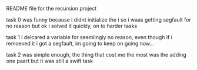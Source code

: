 README file for the recursion project

task 0 was funny because i didnt initialize the i so i waas getting segfault for no reason but ok i solved it quickly, on to harder tasks

task 1 i delcared a variable for seemlingly no reason, even though if i remoeved it i got a segfault, im going to keep on going now...

task 2 was simple enough, the thing that cost me the most was the adding one paart but it was still a swift task